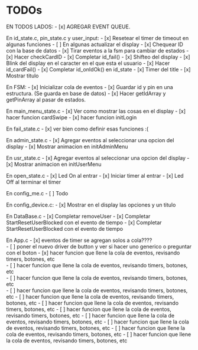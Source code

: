# TODOs

EN TODOS LADOS: 
    - [x] AGREGAR EVENT QUEUE.

En id_state.c, pin_state.c y user_input:
    - [x] Resetear el timer de timeout en algunas funciones 
    - [ ] En algunas actualizar el display
    - [x] Chequear ID con la base de datos 
    - [x] Tirar eventos a la fsm para cambiar de estados 
    - [x] Hacer checkCardID
    - [x] Completar id_fail() 
    - [x] Shifteo del display
    - [x] Blink del display en el caracter en el que esta el usuario
    - [x] Hacer id_cardFail()
    - [x] Completar id_onIdOk() en id_state
    - [x] Timer del title
    - [x] Mostrar titulo
    
En FSM:
    - [x] Inicializar cola de eventos
    - [x] Guardar id y pin en una estructura. (Se guarda en base de datos)
    - [x] Hacer getIdArray y getPinArray al pasar de estados.

En main_menu_state.c
    - [x] Ver como mostrar las cosas en el display 
    - [x] hacer funcion cardSwipe
    - [x] hacer funcion initLogin

En fail_state.c
    - [x] ver bien como definir esas funciones :(

En admin_state.c
    - [x] Agregar eventos al seleccionar una opcion del display
    - [x] Mostrar animacion en initAdminMenu 


En usr_state.c
    - [x] Agregar eventos al seleccionar una opcion del display
    - [x] Mostrar animacion en initUserMenu

En open_state.c
    - [x] Led On al entrar
    - [x] Iniciar timer al entrar
    - [x] Led Off al terminar el timer

En config_me.c
    - [ ] Todo

En config_device.c:
    - [x] Mostrar en el display las opciones y un titulo

En DataBase.c
    - [x] Completar removeUser
    - [x] Completar StartResetUserBlocked con el evento de tiempo 
    - [x] Completar StartResetUserBlocked con el evento de tiempo 

En App.c
    - [x] eventos de timer se agregan solos a cola????    
    - [ ] poner el nuevo driver de button y ver si hacer uno generico o preguntar con el boton
    - [x] hacer funcion que llene la cola de eventos, revisando timers, botones, etc    
    - [ ] hacer funcion que llene la cola de eventos, revisando timers, botones, etc    
    - [ ] hacer funcion que llene la cola de eventos, revisando timers, botones, etc   
     - [ ] hacer funcion que llene la cola de eventos, revisando timers, botones, etc    - [ ] hacer funcion que llene la cola de eventos, revisando timers, botones, etc    - [ ] hacer funcion que llene la cola de eventos, revisando timers, botones, etc    - [ ] hacer funcion que llene la cola de eventos, revisando timers, botones, etc    - [ ] hacer funcion que llene la cola de eventos, revisando timers, botones, etc    - [ ] hacer funcion que llene la cola de eventos, revisando timers, botones, etc    - [ ] hacer funcion que llene la cola de eventos, revisando timers, botones, etc    - [ ] hacer funcion que llene la cola de eventos, revisando timers, botones, etc